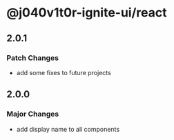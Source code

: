 # @j040v1t0r-ignite-ui/react

## 2.0.1

### Patch Changes

- add some fixes to future projects

## 2.0.0

### Major Changes

- add display name to all components
